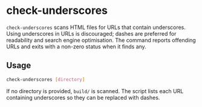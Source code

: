 # check-underscores

`check-underscores` scans HTML files for URLs that contain underscores. Using
underscores in URLs is discouraged; dashes are preferred for readability and
search engine optimisation. The command reports offending URLs and exits with a
non-zero status when it finds any.

## Usage

```bash
check-underscores [directory]
```

If no directory is provided, `build/` is scanned. The script lists each URL
containing underscores so they can be replaced with dashes.
